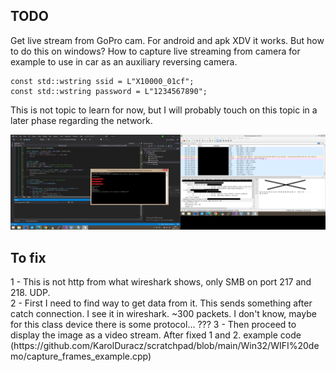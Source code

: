 <h2>TODO</h2>
Get live stream from GoPro cam. For android and apk XDV it works. But how to do this on windows? How to capture live streaming from camera for example to use in car as an auxiliary reversing camera.

```
const std::wstring ssid = L"X10000_01cf";
const std::wstring password = L"1234567890";
```

This is not topic to learn for now, but I will probably touch on this topic in a later phase regarding the network. 

![dump](https://github.com/KarolDuracz/scratchpad/blob/main/Win32/WIFI%20demo/21%20-%205-12-2024%20-%20gopro%20cam.png?raw=true)

<h2>To fix</h2>
1 - This is not http from what wireshark shows, only SMB on port 217 and 218. UDP. <br />
2 - First I need to find way to get data from it. This sends something after catch connection. I see it in wireshark. ~300 packets. I don't know, maybe for this class device there is some protocol... ???
3 - Then proceed to display the image as a video stream. After fixed 1 and 2. example code (https://github.com/KarolDuracz/scratchpad/blob/main/Win32/WIFI%20demo/capture_frames_example.cpp)
